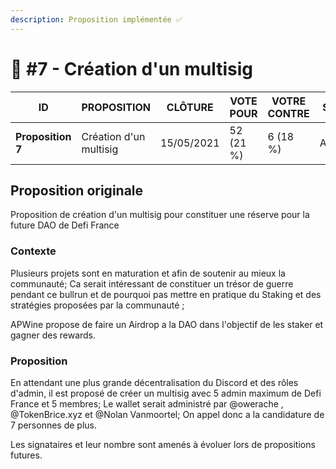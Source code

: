 ```yaml
---
description: Proposition implémentée ✅
---
```


# 📜 #7 - Création d'un multisig

| ID                | PROPOSITION            | CLÔTURE    | VOTE POUR | VOTRE CONTRE | STATUT   |
| ----------------- | ---------------------- | ---------- | --------- | ------------ | -------- |
| **Proposition 7** | Création d'un multisig | 15/05/2021 | 52 (21 %) | 6 (18 %)     | Acceptée |

## Proposition originale

Proposition de création d'un multisig pour constituer une réserve pour la future DAO de Defi France

### Contexte

Plusieurs projets sont en maturation et afin de soutenir au mieux la communauté; Ca serait intéressant de constituer un trésor de guerre pendant ce bullrun et de pourquoi pas mettre en pratique du Staking et des stratégies proposées par la communauté ;

APWine propose de faire un Airdrop a la DAO dans l'objectif de les staker et gagner des rewards.

### Proposition

En attendant une plus grande décentralisation du Discord et des rôles d'admin, il est proposé de créer un multisig avec 5 admin maximum de Defi France et 5 membres; Le wallet serait administré par @owerache , @TokenBrice.xyz et @Nolan Vanmoortel; On appel donc a la candidature de 7 personnes de plus.

Les signataires et leur nombre sont amenés à évoluer lors de propositions futures.
